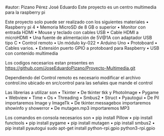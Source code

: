 #autor: Pizano Pérez José Eduardo
Este proyecto es un centro multimedia para la raspberry pi 

Este proyecto solo puede ser realizado con los siguientes materiales
•	Raspberry pi 4
•	Memoria MicroSD de 8 GB o superior
•	Monitor con entrada HDMI
•	Mouse y teclado con cables USB 
•	Cable HDMI a microHDMI
•	Una fuente de alimentación de 5V@1A con adaptador USB tipo C
•	Control remoto
•	Un módulo ky-022
•	Arduino Uno
•	Protoboard 
•	Cables varios.
•	Extensión puerto GPIO a protoboard para Raspberry
•	USB con contenido multimedia

Los codigos necesarios estan presentes en 
https://github.com/JoseEduardoPizano/Proyecto-Multimedia.git

Dependiendo del Control remoto es necesario modificar el archivo control.ino ubicado en 
src/control para las señales que mande el control

Las librerias a utilizar son
•	Tkinter
•	De tkinter tkk y PhotoImage
•	Pygame
•	Webview 
•	Time
•	Os
•	Threading
•	Smbus2
•	Struct
•	Pyautogui
•	De Pil importaremos Image y ImageTk
•	De tkinter.messagebox importaremos showinfo y showerror
•	De mutagen.mp3 importaremos MP3

Los comandos en consola necesarios son 
•	pip install Pillow
•	pip install functools
•	pip install pygame
•	pip install mutagen
•	pip install smbus2
•	pip install pyautogui
sudo apt-get install python-rpi.gpio python3-rpi.gpio



